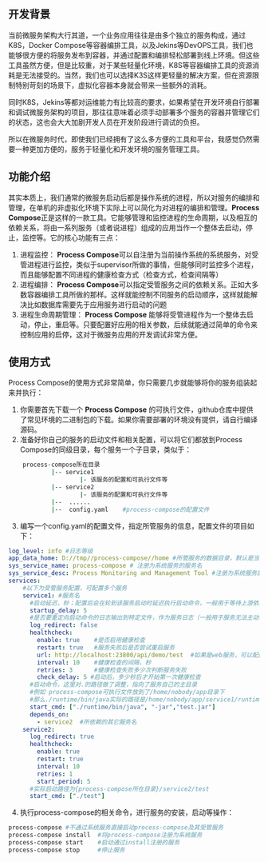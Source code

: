 ## 开发背景
当前微服务架构大行其道，一个业务应用往往是由多个独立的服务构成，通过K8S，Docker Compose等容器编排工具，以及Jekins等DevOPS工具，我们也能够很方便的将服务发布到容器，并通过配置和编排轻松部署到线上环境。但这些工具虽然方便，但是比较重，对于某些轻量化环境，K8S等容器编排工具的资源消耗是无法接受的。当然，我们也可以选择K3S这样更轻量的解决方案，但在资源限制特别苛刻的场景下，虚拟化容器本身就会带来一些额外的消耗。

同时K8S，Jekins等都对运维能力有比较高的要求，如果希望在开发环境自行部署和调试微服务架构的项目，那往往意味着必须手动部署多个服务的容器并管理它们的状态，这也会大大加剧开发人员在开发阶段进行调试的负担。

所以在微服务时代，即使我们已经拥有了这么多方便的工具和平台，我感觉仍然需要一种更加方便的，服务于轻量化和开发环境的服务管理工具。
## 功能介绍
其实本质上，我们通常的微服务启动后都是操作系统的进程，所以对服务的编排和管理，在单机的非虚拟化环境下实际上可以简化为对进程的编排和管理。**Process Compose**正是这样的一款工具。它能够管理和监控进程的生命周期，以及相互的依赖关系，将由一系列服务（或者说进程）组成的应用当作一个整体去启动，停止，监控等。它的核心功能有三点：

 1. 进程监控：
	**Process Compose**可以自注册为当前操作系统的系统服务，对受管进程进行监控，类似于supervisor所做的事情，但能够同时监控多个进程，而且能够配置不同进程的健康检查方式（检查方式，检查间隔等）
 2. 进程编排：
 	**Process Compose**可以指定受管服务之间的依赖关系。正如大多数容器编排工具所做的那样。这样就能控制不同服务的启动顺序，这样就能解决比如数据库需要先于应用服务进行启动的问题
 3. 进程生命周期管理：
 	**Process Compose** 能够将受管进程作为一个整体去启动，停止，重启等。只要配置好应用的相关参数，后续就能通过简单的命令来控制应用的启停，这对于微服务应用的开发调试非常方便。
 ## 使用方式
 Process Compose的使用方式非常简单，你只需要几步就能够将你的服务组装起来并执行：
1. 你需要首先下载一个 **Process Compose** 的可执行文件，github仓库中提供了常见环境的二进制包的下载。如果你需要部署的环境没有提供，请自行编译源码。
 2.  准备好你自己的服务的启动文件和相关配置，可以将它们都放到Process Compose的同级目录，每个服务一个子目录，类似于：
 

```bash
	process-compose所在目录
			|-- service1
					|- 该服务的配置和可执行文件等
			|-- service2
					|- 该服务的配置和可执行文件等
			|--  ......
			|--  config.yaml    #process-compose的配置文件
```
     						
 3.  编写一个config.yaml的配置文件，指定所管服务的信息，配置文件的项目如下：
```yaml
log_level: info #日志等级
app_data_home: D://tmp//process-compose//home #所管服务的数据目录，默认是当前用户的主目录的.process-compose文件夹
sys_service_name: process-compose # 注册为系统服务的服务名
sys_service_desc: Process Monitoring and Management Tool #注册为系统服务的服务描述
services:
    #以下为受管服务配置，可配置多个服务
    service1: #服务名
      #启动延迟，秒；配置后会在轮到该服务启动时延迟执行启动命令，一般用于等待上游依赖服务启动完成
      startup_delay: 5
      #是否要重定向启动命令的日志输出到特定文件，作为服务日志（一般用于服务无法主动输出日志文件的场景），重定向的日志会放到{app_data_home}/{service_name}/logs目录下
      log_redirect: false
      healthcheck: 
        enable: true    #是否启用健康检查
        restart: true   #服务失败后是否尝试重启服务
        url: http://localhost:23800/api/demo/test  #如果是web服务，可以配置健康检查接口，接口返回200认为是成功；默认仅检查进程是否仍在运行
        interval: 10    #健康检查的间隔，秒
        retries: 3      #健康检查失败多少次判断服务失败
        check_delay: 5 #启动后，多少秒后才开始第一次健康检查
      #启动命令，这里对.的路径做了调整，指向了服务自己的主目录
      #例如 process-compose可执行文件放到了/home/nobody/app目录下
      #那么./runtime/bin/java实际的路径是/home/nobody/app/service1/runtime/bin/java
      start_cmd: ["./runtime/bin/java", "-jar","test.jar"] 
      depends_on:
        - service2  #所依赖的其它服务名
    service2:
      log_redirect: true 
      healthcheck:
        enable: true
        restart: true 
        interval: 10 
        retries: 1    
        start_period: 5
      #实际启动路径为{process-compose所在目录}/service2/test
      start_cmd: ["./test"]
```
4. 执行process-compose的相关命令，进行服务的安装，启动等操作：

```bash
process-compose #不通过系统服务直接启动process-compose及其受管服务
process-compose install  #将process-compose注册为系统服务
process-compose start    #启动通过install注册的服务
process-compose stop     #停止服务
```
